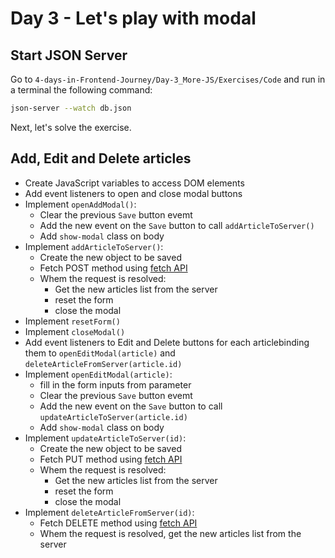 # Day 3 - Let's play with modal

## Start JSON Server

Go to `4-days-in-Frontend-Journey/Day-3_More-JS/Exercises/Code` and run in a terminal the following command:

```bash
json-server --watch db.json
```

Next, let's solve the exercise.

## Add, Edit and Delete articles

- Create JavaScript variables to access DOM elements
- Add event listeners to open and close modal buttons
- Implement `openAddModal()`:
  - Clear the previous `Save` button evemt
  - Add the new event on the `Save` button to call `addArticleToServer()`
  - Add `show-modal` class on body
- Implement `addArticleToServer()`:
  - Create the new object to be saved
  - Fetch POST method using [fetch API](https://developers.google.com/web/updates/2015/03/introduction-to-fetch)
  - Whem the request is resolved:
    - Get the new articles list from the server
    - reset the form
    - close the modal
- Implement `resetForm()`
- Implement `closeModal()`
- Add event listeners to Edit and Delete buttons for each articlebinding them to `openEditModal(article)` and `deleteArticleFromServer(article.id)`
- Implement `openEditModal(article)`:
  - fill in the form inputs from parameter
  - Clear the previous `Save` button evemt
  - Add the new event on the `Save` button to call `updateArticleToServer(article.id)`
  - Add `show-modal` class on body
- Implement `updateArticleToServer(id)`:
  - Create the new object to be saved
  - Fetch PUT method using [fetch API](https://developers.google.com/web/updates/2015/03/introduction-to-fetch)
  - Whem the request is resolved:
    - Get the new articles list from the server
    - reset the form
    - close the modal
- Implement `deleteArticleFromServer(id)`:
  - Fetch DELETE method using [fetch API](https://developers.google.com/web/updates/2015/03/introduction-to-fetch)
  - Whem the request is resolved, get the new articles list from the server
